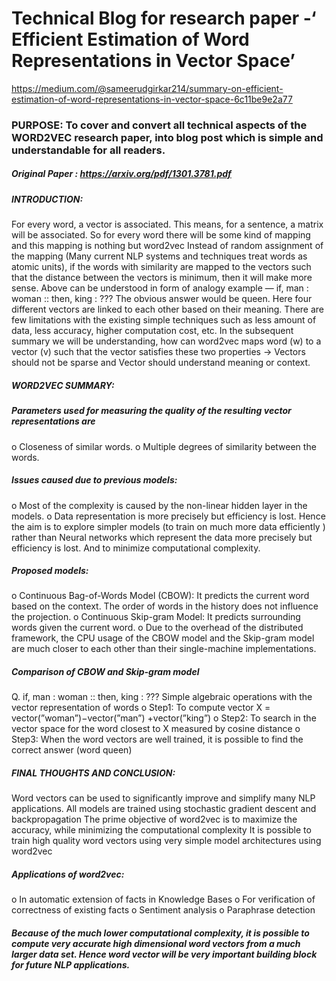 # Technical Blog for research paper -‘ Efficient Estimation of Word Representations in Vector Space’

https://medium.com/@sameerudgirkar214/summary-on-efficient-estimation-of-word-representations-in-vector-space-6c11be9e2a77

### PURPOSE: To cover and convert all technical aspects of the WORD2VEC research paper, into blog post which is simple and understandable for all readers.
##### Original Paper :  https://arxiv.org/pdf/1301.3781.pdf

##### INTRODUCTION:
For every word, a vector is associated. This means, for a sentence, a matrix will be associated. So for every word there will be some kind of mapping and this mapping is nothing but word2vec
Instead of random assignment of the mapping (Many current NLP systems and techniques treat words as atomic units), if the words with similarity are mapped to the vectors such that the distance between the vectors is minimum, then it will make more sense.
Above can be understood in form of analogy example — if, man : woman :: then, king : ??? The obvious answer would be queen. Here four different vectors are linked to each other based on their meaning.
There are few limitations with the existing simple techniques such as less amount of data, less accuracy, higher computation cost, etc.
In the subsequent summary we will be understanding, how can word2vec maps word (w) to a vector (v) such that the vector satisfies these two properties -> Vectors should not be sparse and Vector should understand meaning or context.

##### WORD2VEC SUMMARY:
##### Parameters used for measuring the quality of the resulting vector representations are
o Closeness of similar words.
o Multiple degrees of similarity between the words.
##### Issues caused due to previous models:
o Most of the complexity is caused by the non-linear hidden layer in the models.
o Data representation is more precisely but efficiency is lost.
Hence the aim is to explore simpler models (to train on much more data efficiently ) rather than Neural networks which represent the data more precisely but efficiency is lost. And to minimize computational complexity.
##### Proposed models:
 o Continuous Bag-of-Words Model (CBOW): It predicts the current word based on the context. The order of words in the history does not influence the projection.
 o Continuous Skip-gram Model: It predicts surrounding words given the current word.
 o Due to the overhead of the distributed framework, the CPU usage of the CBOW model and the Skip-gram model are much closer to each other than their single-machine implementations.

##### Comparison of CBOW and Skip-gram model
Q. if, man : woman :: then, king : ??? Simple algebraic operations with the vector representation of words
o Step1: To compute vector X = vector(”woman”)−vector(”man”) +vector(”king”)
o Step2: To search in the vector space for the word closest to X measured by cosine distance
o Step3: When the word vectors are well trained, it is possible to find the correct answer (word queen)
##### FINAL THOUGHTS AND CONCLUSION:
Word vectors can be used to significantly improve and simplify many NLP applications.
All models are trained using stochastic gradient descent and backpropagation
The prime objective of word2vec is to maximize the accuracy, while minimizing the computational complexity
It is possible to train high quality word vectors using very simple model architectures using word2vec
##### Applications of word2vec:
o In automatic extension of facts in Knowledge Bases
o For verification of correctness of existing facts
o Sentiment analysis
o Paraphrase detection
##### Because of the much lower computational complexity, it is possible to compute very accurate high dimensional word vectors from a much larger data set. Hence word vector will be very important building block for future NLP applications.

